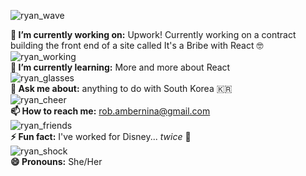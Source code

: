 ![ryan_wave](https://static.wixstatic.com/media/4d6aba_f7169601c8bd436bb7676bdd3e7963b6~mv2.gif)


__🔭 I’m currently working on:__ Upwork! Currently working on a contract building the front end of a site called It's a Bribe with React 🤓
<br/>![ryan_working](https://media.tenor.com/images/92691839a5f53012f540b898d5ab0c74/tenor.gif)<br/>
__🌱 I’m currently learning:__ More and more about React
<br/>![ryan_glasses](https://media0.giphy.com/media/jO16wYJIkdRAmgw7oS/giphy.gif)<br/>
__💬 Ask me about:__ anything to do with South Korea 🇰🇷 
<br/>![ryan_cheer](https://image.kpopmap.com/2017/01/006.gif)<br/>
__📫 How to reach me:__ rob.ambernina@gmail.com
<br/>![ryan_friends](https://pa1.narvii.com/6865/543397c866d271884d7274fb5158acac225c3674r1-240-240_00.gif)<br/>
__⚡ Fun fact:__ I've worked for Disney... _twice_ 🤯
<br/>![ryan_shock](https://pa1.narvii.com/6467/0b8e8c69f1e15b7b9880baf51a0ca6ca487a535f_hq.gif)<br/>
__😄 Pronouns:__ She/Her

<!--
**ambernina/ambernina** is a ✨ _special_ ✨ repository because its `README.md` (this file) appears on your GitHub profile.
### Oh Hi! 👋 
![Hello!](https://media2.giphy.com/media/LW5vBvAb48Oe9OoEKT/source.gif)

Here are some ideas to get you started:

- 
-  ...
- 👯 I’m looking to collaborate on ...
- 🤔 I’m looking for help with ...
-  ...
-  ...
-  ...
-  ...
-->
